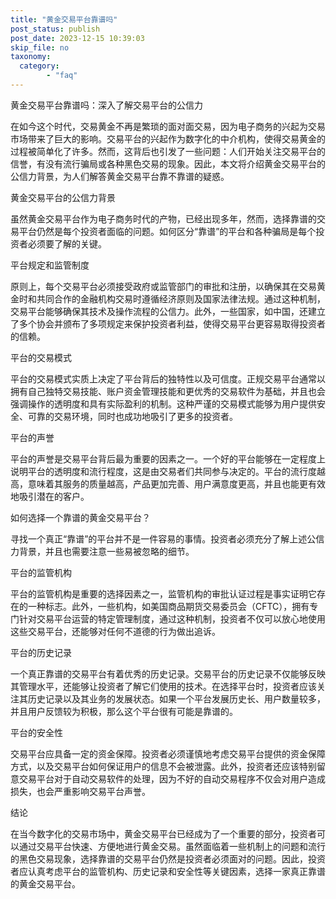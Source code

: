 ```yaml
---
title: "黄金交易平台靠谱吗"
post_status: publish
post_date: 2023-12-15 10:39:03
skip_file: no
taxonomy:
  category:
        - "faq"
---
```


黄金交易平台靠谱吗：深入了解交易平台的公信力

在如今这个时代，交易黄金不再是繁琐的面对面交易，因为电子商务的兴起为交易市场带来了巨大的影响。交易平台的兴起作为数字化的中介机构，使得交易黄金的过程被简单化了许多。然而，这背后也引发了一些问题：人们开始关注交易平台的信誉，有没有流行骗局或各种黑色交易的现象。因此，本文将介绍黄金交易平台的公信力背景，为人们解答黄金交易平台靠不靠谱的疑惑。

黄金交易平台的公信力背景

虽然黄金交易平台作为电子商务时代的产物，已经出现多年，然而，选择靠谱的交易平台仍然是每个投资者面临的问题。如何区分“靠谱”的平台和各种骗局是每个投资者必须要了解的关键。

平台规定和监管制度

原则上，每个交易平台必须接受政府或监管部门的审批和注册，以确保其在交易黄金时和共同合作的金融机构交易时遵循经济原则及国家法律法规。通过这种机制，交易平台能够确保其技术及操作流程的公信力。此外，一些国家，如中国，还建立了多个协会并颁布了多项规定来保护投资者利益，使得交易平台更容易取得投资者的信赖。

平台的交易模式

平台的交易模式实质上决定了平台背后的独特性以及可信度。正规交易平台通常以拥有自己独特交易技能、账户资金管理技能和更优秀的交易软件为基础，并且也会强调操作的透明度和具有实际盈利的机制。这种严谨的交易模式能够为用户提供安全、可靠的交易环境，同时也成功地吸引了更多的投资者。

平台的声誉

平台的声誉是交易平台背后最为重要的因素之一。一个好的平台能够在一定程度上说明平台的透明度和流行程度，这是由交易者们共同参与决定的。平台的流行度越高，意味着其服务的质量越高，产品更加完善、用户满意度更高，并且也能更有效地吸引潜在的客户。

如何选择一个靠谱的黄金交易平台？

寻找一个真正“靠谱”的平台并不是一件容易的事情。投资者必须充分了解上述公信力背景，并且也需要注意一些易被忽略的细节。

平台的监管机构

平台的监管机构是重要的选择因素之一，监管机构的审批认证过程是事实证明它存在的一种标志。此外，一些机构，如美国商品期货交易委员会（CFTC），拥有专门针对交易平台运营的特定管理制度，通过这种机制，投资者不仅可以放心地使用这些交易平台，还能够对任何不道德的行为做出追诉。

平台的历史记录

一个真正靠谱的交易平台有着优秀的历史记录。交易平台的历史记录不仅能够反映其管理水平，还能够让投资者了解它们使用的技术。在选择平台时，投资者应该关注其历史记录以及其业务的发展状态。如果一个平台发展历史长、用户数量较多，并且用户反馈较为积极，那么这个平台很有可能是靠谱的。

平台的安全性

交易平台应具备一定的资金保障。投资者必须谨慎地考虑交易平台提供的资金保障方式，以及交易平台如何保证用户的信息不会被泄露。此外，投资者还应该特别留意交易平台对于自动交易软件的处理，因为不好的自动交易程序不仅会对用户造成损失，也会严重影响交易平台声誉。

结论

在当今数字化的交易市场中，黄金交易平台已经成为了一个重要的部分，投资者可以通过交易平台快速、方便地进行黄金交易。虽然面临着一些机制上的问题和流行的黑色交易现象，选择靠谱的交易平台仍然是投资者必须面对的问题。因此，投资者应认真考虑平台的监管机构、历史记录和安全性等关键因素，选择一家真正靠谱的黄金交易平台。
